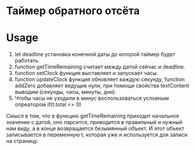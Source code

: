 # Таймер обратного отсёта

 # Usage

1. let deadline установка конечной даты до которой таймер будет работать.
2. function getTimeRemaining считает между датой сейчас и deadline.
3. function setClock функция выставляет и запускает часы.
4. function updateClock функция обновляет каждую секунду, function addZero добавляет ведущие нули, при помощи
свойства textContent выводим (секунды, часы, минуты, дни).
5. Чтобы часы не уходили в минус воспользоваться условным опреатором if(t.total <= 0)       
        
Смысл в том, что в функцию getTimeRemaining приходит начальное значение с датой, оно парсится, приводится в правильный и нужный нам виду, а в конце возвращается безымянный объект. И этот объект записывается в переменную t, которая уже и используется для записи на страницу.
